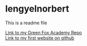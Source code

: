 # lengyelnorbert
This is a readme file

[Link to my Green Fox Academy Repo](https://github.com/greenfox-academy/lengyelnorbert) <br>
[Link to my first website on github](https://lengyelnorbert.github.io/w2d1.html)

